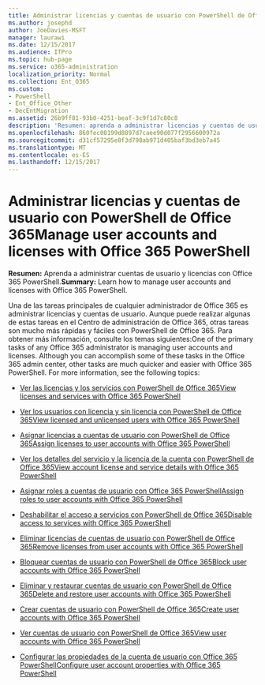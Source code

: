 ```yaml
---
title: Administrar licencias y cuentas de usuario con PowerShell de Office 365
ms.author: josephd
author: JoeDavies-MSFT
manager: laurawi
ms.date: 12/15/2017
ms.audience: ITPro
ms.topic: hub-page
ms.service: o365-administration
localization_priority: Normal
ms.collection: Ent_O365
ms.custom:
- PowerShell
- Ent_Office_Other
- DecEntMigration
ms.assetid: 26b9ff81-93b0-4251-beaf-3c9f1d7c80c8
description: 'Resumen: aprenda a administrar licencias y cuentas de usuario con PowerShell de Office 365.'
ms.openlocfilehash: 860fec08199d8897d7caee90d077f2956600972a
ms.sourcegitcommit: d31cf57295e8f3d798ab971d405baf3bd3eb7a45
ms.translationtype: MT
ms.contentlocale: es-ES
ms.lasthandoff: 12/15/2017
---
```

# <a name="manage-user-accounts-and-licenses-with-office-365-powershell"></a><span data-ttu-id="46f18-103">Administrar licencias y cuentas de usuario con PowerShell de Office 365</span><span class="sxs-lookup"><span data-stu-id="46f18-103">Manage user accounts and licenses with Office 365 PowerShell</span></span>

 <span data-ttu-id="46f18-104">**Resumen:** Aprenda a administrar cuentas de usuario y licencias con Office 365 PowerShell.</span><span class="sxs-lookup"><span data-stu-id="46f18-104">**Summary:** Learn how to manage user accounts and licenses with Office 365 PowerShell.</span></span>
  
<span data-ttu-id="46f18-p101">Una de las tareas principales de cualquier administrador de Office 365 es administrar licencias y cuentas de usuario. Aunque puede realizar algunas de estas tareas en el Centro de administración de Office 365, otras tareas son mucho más rápidas y fáciles con PowerShell de Office 365. Para obtener más información, consulte los temas siguientes:</span><span class="sxs-lookup"><span data-stu-id="46f18-p101">One of the primary tasks of any Office 365 administrator is managing user accounts and licenses. Although you can accomplish some of these tasks in the Office 365 admin center, other tasks are much quicker and easier with Office 365 PowerShell. For more information, see the following topics:</span></span>
  
- [<span data-ttu-id="46f18-108">Ver las licencias y los servicios con PowerShell de Office 365</span><span class="sxs-lookup"><span data-stu-id="46f18-108">View licenses and services with Office 365 PowerShell</span></span>](view-licenses-and-services-with-office-365-powershell.md)
    
- [<span data-ttu-id="46f18-109">Ver los usuarios con licencia y sin licencia con PowerShell de Office 365</span><span class="sxs-lookup"><span data-stu-id="46f18-109">View licensed and unlicensed users with Office 365 PowerShell</span></span>](view-licensed-and-unlicensed-users-with-office-365-powershell.md)
    
- [<span data-ttu-id="46f18-110">Asignar licencias a cuentas de usuario con PowerShell de Office 365</span><span class="sxs-lookup"><span data-stu-id="46f18-110">Assign licenses to user accounts with Office 365 PowerShell</span></span>](assign-licenses-to-user-accounts-with-office-365-powershell.md)
    
- [<span data-ttu-id="46f18-111">Ver los detalles del servicio y la licencia de la cuenta con PowerShell de Office 365</span><span class="sxs-lookup"><span data-stu-id="46f18-111">View account license and service details with Office 365 PowerShell</span></span>](view-account-license-and-service-details-with-office-365-powershell.md)
    
- [<span data-ttu-id="46f18-112">Asignar roles a cuentas de usuario con Office 365 PowerShell</span><span class="sxs-lookup"><span data-stu-id="46f18-112">Assign roles to user accounts with Office 365 PowerShell</span></span>](assign-roles-to-user-accounts-with-office-365-powershell.md)
    
- [<span data-ttu-id="46f18-113">Deshabilitar el acceso a servicios con PowerShell de Office 365</span><span class="sxs-lookup"><span data-stu-id="46f18-113">Disable access to services with Office 365 PowerShell</span></span>](disable-access-to-services-with-office-365-powershell.md)
    
- [<span data-ttu-id="46f18-114">Eliminar licencias de cuentas de usuario con PowerShell de Office 365</span><span class="sxs-lookup"><span data-stu-id="46f18-114">Remove licenses from user accounts with Office 365 PowerShell</span></span>](remove-licenses-from-user-accounts-with-office-365-powershell.md)
    
- [<span data-ttu-id="46f18-115">Bloquear cuentas de usuario con PowerShell de Office 365</span><span class="sxs-lookup"><span data-stu-id="46f18-115">Block user accounts with Office 365 PowerShell</span></span>](block-user-accounts-with-office-365-powershell.md)
    
- [<span data-ttu-id="46f18-116">Eliminar y restaurar cuentas de usuario con PowerShell de Office 365</span><span class="sxs-lookup"><span data-stu-id="46f18-116">Delete and restore user accounts with Office 365 PowerShell</span></span>](delete-and-restore-user-accounts-with-office-365-powershell.md)
    
- [<span data-ttu-id="46f18-117">Crear cuentas de usuario con PowerShell de Office 365</span><span class="sxs-lookup"><span data-stu-id="46f18-117">Create user accounts with Office 365 PowerShell</span></span>](create-user-accounts-with-office-365-powershell.md)
    
- [<span data-ttu-id="46f18-118">Ver cuentas de usuario con PowerShell de Office 365</span><span class="sxs-lookup"><span data-stu-id="46f18-118">View user accounts with Office 365 PowerShell</span></span>](view-user-accounts-with-office-365-powershell.md)
    
- [<span data-ttu-id="46f18-119">Configurar las propiedades de la cuenta de usuario con Office 365 PowerShell</span><span class="sxs-lookup"><span data-stu-id="46f18-119">Configure user account properties with Office 365 PowerShell</span></span>](configure-user-account-properties-with-office-365-powershell.md)
    

